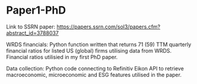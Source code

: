 # Paper1-PhD

Link to SSRN paper: https://papers.ssrn.com/sol3/papers.cfm?abstract_id=3788037

WRDS financials: Python function written that returns 71 (59) TTM quarterly financial ratios for listed US (global) firms utilising data from WRDS. Financial ratios utilisied in my first PhD paper.

Data collection: Python code connecting to Refinitiv Eikon API to retrieve macroeconomic, microeconomic and ESG features utilised in the paper.


